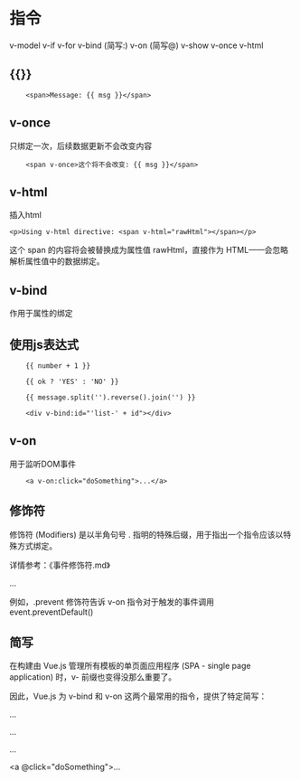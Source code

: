 
# 指令

v-model
v-if
v-for
v-bind	(简写:)
v-on	(简写@)
v-show
v-once
v-html



## {{}}

```
	<span>Message: {{ msg }}</span>

```

## v-once

只绑定一次，后续数据更新不会改变内容

```
	<span v-once>这个将不会改变: {{ msg }}</span>

```


##  v-html

插入html

```
<p>Using v-html directive: <span v-html="rawHtml"></span></p>
```

这个 span 的内容将会被替换成为属性值 rawHtml，直接作为 HTML——会忽略解析属性值中的数据绑定。


## v-bind

作用于属性的绑定

<div v-bind:id="dynamicId"></div>


## 使用js表达式

```
	{{ number + 1 }}

	{{ ok ? 'YES' : 'NO' }}

	{{ message.split('').reverse().join('') }}

	<div v-bind:id="'list-' + id"></div>

```

## v-on

用于监听DOM事件

```
	<a v-on:click="doSomething">...</a>

```


## 修饰符

修饰符 (Modifiers) 是以半角句号 . 指明的特殊后缀，用于指出一个指令应该以特殊方式绑定。

详情参考：《事件修饰符.md》
<form v-on:submit.prevent="onSubmit">...</form>

例如，.prevent 修饰符告诉 v-on 指令对于触发的事件调用 event.preventDefault()



## 简写

在构建由 Vue.js 管理所有模板的单页面应用程序 (SPA - single page application) 时，v- 前缀也变得没那么重要了。

因此，Vue.js 为 v-bind 和 v-on 这两个最常用的指令，提供了特定简写：

<!-- 完整语法 -->
<a v-bind:href="url">...</a>

<!-- 缩写 -->
<a :href="url">...</a>


<!-- 完整语法 -->
<a v-on:click="doSomething">...</a>

<!-- 缩写 -->
<a @click="doSomething">...</a>

